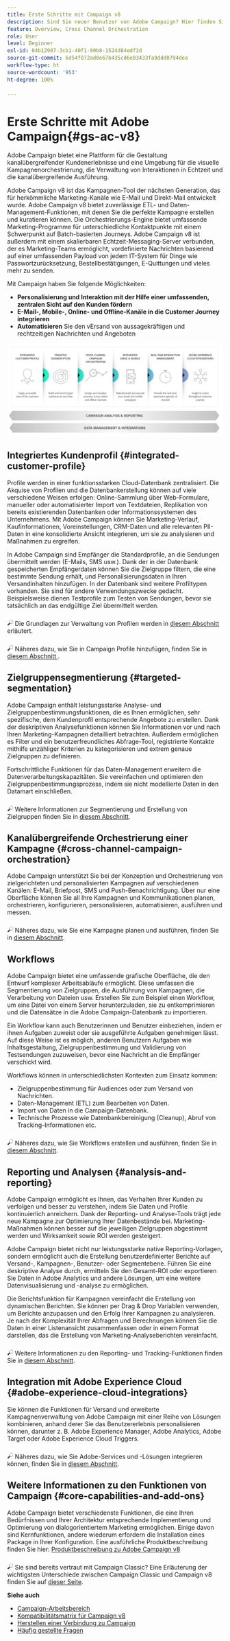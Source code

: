 ```yaml
---
title: Erste Schritte mit Campaign v8
description: Sind Sie neuer Benutzer von Adobe Campaign? Hier finden Sie die Dokumentation zur Inbetriebnahme der Software und zu den ersten Schritten in der Benutzeroberfläche.
feature: Overview, Cross Channel Orchestration
role: User
level: Beginner
exl-id: 04b12907-3cb1-40f1-90b8-1524d84edf2d
source-git-commit: 6d54f072ad0e67b435cd6e03433fa9ddd0794dea
workflow-type: ht
source-wordcount: '953'
ht-degree: 100%

---
```


# Erste Schritte mit Adobe Campaign{#gs-ac-v8}

Adobe Campaign bietet eine Plattform für die Gestaltung kanalübergreifender Kundenerlebnisse und eine Umgebung für die visuelle Kampagnenorchestrierung, die Verwaltung von Interaktionen in Echtzeit und die kanalübergreifende Ausführung.

Adobe Campaign v8 ist das Kampagnen-Tool der nächsten Generation, das für herkömmliche Marketing-Kanäle wie E-Mail und Direkt-Mail entwickelt wurde. Adobe Campaign v8 bietet zuverlässige ETL- und Daten-Management-Funktionen, mit denen Sie die perfekte Kampagne erstellen und kuratieren können. Die Orchestrierungs-Engine bietet umfassende Marketing-Programme für unterschiedliche Kontaktpunkte mit einem Schwerpunkt auf Batch-basierten Journeys. Adobe Campaign v8 ist außerdem mit einem skalierbaren Echtzeit-Messaging-Server verbunden, der es Marketing-Teams ermöglicht, vordefinierte Nachrichten basierend auf einer umfassenden Payload von jedem IT-System für Dinge wie Passwortzurücksetzung, Bestellbestätigungen, E-Quittungen und vieles mehr zu senden.

Mit Campaign haben Sie folgende Möglichkeiten:

* **Personalisierung und Interaktion mit der Hilfe einer umfassenden, zentralen Sicht auf den Kunden fördern**
* **E-Mail-, Mobile-, Online- und Offline-Kanäle in die Customer Journey integrieren**
* **Automatisieren** Sie den vErsand von aussagekräftigen und rechtzeitigen Nachrichten und Angeboten

![](assets/do-not-localize/ac-capabilities.png)

## Integriertes Kundenprofil {#integrated-customer-profile}

Profile werden in einer funktionsstarken Cloud-Datenbank zentralisiert. Die Akquise von Profilen und die Datenbankerstellung können auf viele verschiedene Weisen erfolgen: Online-Sammlung über Web-Formulare, manueller oder automatisierter Import von Textdateien, Replikation von bereits existierenden Datenbanken oder Informationssystemen des Unternehmens. Mit Adobe Campaign können Sie Marketing-Verlauf, Kaufinformationen, Voreinstellungen, CRM-Daten und alle relevanten PII-Daten in eine konsolidierte Ansicht integrieren, um sie zu analysieren und Maßnahmen zu ergreifen.

In Adobe Campaign sind Empfänger die Standardprofile, an die Sendungen übermittelt werden (E-Mails, SMS usw.). Dank der in der Datenbank gespeicherten Empfängerdaten können Sie die Zielgruppe filtern, die eine bestimmte Sendung erhält, und Personalisierungsdaten in Ihren Versandinhalten hinzufügen. In der Datenbank sind weitere Profiltypen vorhanden. Sie sind für andere Verwendungszwecke gedacht. Beispielsweise dienen Testprofile zum Testen von Sendungen, bevor sie tatsächlich an das endgültige Ziel übermittelt werden.

![](../assets/do-not-localize/glass.png) Die Grundlagen zur Verwaltung von Profilen werden in [diesem Abschnitt](audiences.md) erläutert.

![](../assets/do-not-localize/glass.png) Näheres dazu, wie Sie in Campaign Profile hinzufügen, finden Sie in [diesem Abschnitt ](import.md).

## Zielgruppensegmentierung {#targeted-segmentation}

Adobe Campaign enthält leistungsstarke Analyse- und Zielgruppenbestimmungsfunktionen, die es Ihnen ermöglichen, sehr spezifische, dem Kundenprofil entsprechende Angebote zu erstellen. Dank der deskriptiven Analysefunktionen können Sie Informationen vor und nach Ihren Marketing-Kampagnen detailliert betrachten. Außerdem ermöglichen es Filter und ein benutzerfreundliches Abfrage-Tool, registrierte Kontakte mithilfe unzähliger Kriterien zu kategorisieren und extrem genaue Zielgruppen zu definieren.

Fortschrittliche Funktionen für das Daten-Management erweitern die Datenverarbeitungskapazitäten. Sie vereinfachen und optimieren den Zielgruppenbestimmungsprozess, indem sie nicht modellierte Daten in den Datamart einschließen.

![](../assets/do-not-localize/glass.png) Weitere Informationen zur Segmentierung und Erstellung von Zielgruppen finden Sie in [diesem Abschnitt](audiences.md).

## Kanalübergreifende Orchestrierung einer Kampagne {#cross-channel-campaign-orchestration}

Adobe Campaign unterstützt Sie bei der Konzeption und Orchestrierung von zielgerichteten und personalisierten Kampagnen auf verschiedenen Kanälen: E-Mail, Briefpost, SMS und Push-Benachrichtigung. Über nur eine Oberfläche können Sie all Ihre Kampagnen und Kommunikationen planen, orchestrieren, konfigurieren, personalisieren, automatisieren, ausführen und messen.

![](../assets/do-not-localize/glass.png) Näheres dazu, wie Sie eine Kampagne planen und ausführen, finden Sie in [diesem Abschnitt](campaigns.md).

## Workflows

Adobe Campaign bietet eine umfassende grafische Oberfläche, die den Entwurf komplexer Arbeitsabläufe ermöglicht. Diese umfassen die Segmentierung von Zielgruppen, die Ausführung von Kampagnen, die Verarbeitung von Dateien usw. Erstellen Sie zum Beispiel einen Workflow, um eine Datei von einem Server herunterzuladen, sie zu entkomprimieren und die Datensätze in die Adobe Campaign-Datenbank zu importieren.

Ein Workflow kann auch Benutzerinnen und Benutzer einbeziehen, indem er ihnen Aufgaben zuweist oder sie ausgeführte Aufgaben genehmigen lässt. Auf diese Weise ist es möglich, anderen Benutzern Aufgaben wie Inhaltsgestaltung, Zielgruppenbestimmung und Validierung von Testsendungen zuzuweisen, bevor eine Nachricht an die Empfänger verschickt wird.

Workflows können in unterschiedlichsten Kontexten zum Einsatz kommen:

* Zielgruppenbestimmung für Audiences oder zum Versand von Nachrichten.
* Daten-Management (ETL) zum Bearbeiten von Daten.
* Import von Daten in die Campaign-Datenbank.
* Technische Prozesse wie Datenbankbereinigung (Cleanup), Abruf von Tracking-Informationen etc.

![](../assets/do-not-localize/glass.png) Näheres dazu, wie Sie Workflows erstellen und ausführen, finden Sie in [diesem Abschnitt](../config/workflows.md).

## Reporting und Analysen {#analysis-and-reporting}

Adobe Campaign ermöglicht es Ihnen, das Verhalten Ihrer Kunden zu verfolgen und besser zu verstehen, indem Sie Daten und Profile kontinuierlich anreichern. Dank der Reporting- und Analyse-Tools trägt jede neue Kampagne zur Optimierung Ihrer Datenbestände bei. Marketing-Maßnahmen können besser auf die jeweiligen Zielgruppen abgestimmt werden und Wirksamkeit sowie ROI werden gesteigert.

Adobe Campaign bietet nicht nur leistungsstarke native Reporting-Vorlagen, sondern ermöglicht auch die Erstellung benutzerdefinierter Berichte auf Versand-, Kampagnen-, Benutzer- oder Segmentebene. Führen Sie eine deskriptive Analyse durch, ermitteln Sie den Gesamt-ROI oder exportieren Sie Daten in Adobe Analytics und andere Lösungen, um eine weitere Datenvisualisierung und -analyse zu ermöglichen.

Die Berichtsfunktion für Kampagnen vereinfacht die Erstellung von dynamischen Berichten. Sie können per Drag &amp; Drop Variablen verwenden, um Berichte anzupassen und den Erfolg Ihrer Kampagnen zu analysieren. Je nach der Komplexität Ihrer Abfragen und Berechnungen können Sie die Daten in einer Listenansicht zusammenfassen oder in einem Format darstellen, das die Erstellung von Marketing-Analyseberichten vereinfacht.


![](../assets/do-not-localize/glass.png) Weitere Informationen zu den Reporting- und Tracking-Funktionen finden Sie in [diesem Abschnitt](../reporting/gs-reporting.md).

## Integration mit Adobe Experience Cloud {#adobe-experience-cloud-integrations}

Sie können die Funktionen für Versand und erweiterte Kampagnenverwaltung von Adobe Campaign mit einer Reihe von Lösungen kombinieren, anhand derer Sie das Benutzererlebnis personalisieren können, darunter z. B. Adobe Experience Manager, Adobe Analytics, Adobe Target oder Adobe Experience Cloud Triggers.

![](../assets/do-not-localize/glass.png) Näheres dazu, wie Sie Adobe-Services und -Lösungen integrieren können, finden Sie in [diesem Abschnitt](../connect/integration.md).

## Weitere Informationen zu den Funktionen von Campaign {#core-capabilities-and-add-ons}

Adobe Campaign bietet verschiedenste Funktionen, die eine Ihren Bedürfnissen und Ihrer Architektur entsprechende Implementierung und Optimierung von dialogorientiertem Marketing ermöglichen. Einige davon sind Kernfunktionen, andere wiederum erfordern die Installation eines Package in Ihrer Konfiguration. Eine ausführliche Produktbeschreibung finden Sie hier: [Produktbeschreibung zu Adobe Campaign v8](https://helpx.adobe.com/de/legal/product-descriptions/adobe-campaign-managed-cloud-services.html)

![](../assets/do-not-localize/glass.png) Sie sind bereits vertraut mit Campaign Classic? Eine Erläuterung der wichtigsten Unterschiede zwischen Campaign Classic und Campaign v8 finden Sie auf [dieser Seite](v7-to-v8.md).

**Siehe auch**

* [Campaign-Arbeitsbereich](campaign-ui.md)
* [Kompatibilitätsmatrix für Campaign v8](compatibility-matrix.md)
* [Herstellen einer Verbindung zu Campaign](connect.md)
* [Häufig gestellte Fragen](campaign-faq.md)
